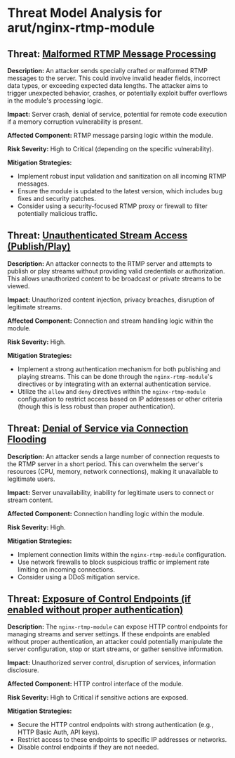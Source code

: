 # Threat Model Analysis for arut/nginx-rtmp-module

## Threat: [Malformed RTMP Message Processing](./threats/malformed_rtmp_message_processing.md)

**Description:** An attacker sends specially crafted or malformed RTMP messages to the server. This could involve invalid header fields, incorrect data types, or exceeding expected data lengths. The attacker aims to trigger unexpected behavior, crashes, or potentially exploit buffer overflows in the module's processing logic.

**Impact:** Server crash, denial of service, potential for remote code execution if a memory corruption vulnerability is present.

**Affected Component:** RTMP message parsing logic within the module.

**Risk Severity:** High to Critical (depending on the specific vulnerability).

**Mitigation Strategies:**
*   Implement robust input validation and sanitization on all incoming RTMP messages.
*   Ensure the module is updated to the latest version, which includes bug fixes and security patches.
*   Consider using a security-focused RTMP proxy or firewall to filter potentially malicious traffic.

## Threat: [Unauthenticated Stream Access (Publish/Play)](./threats/unauthenticated_stream_access_(publishplay).md)

**Description:** An attacker connects to the RTMP server and attempts to publish or play streams without providing valid credentials or authorization. This allows unauthorized content to be broadcast or private streams to be viewed.

**Impact:** Unauthorized content injection, privacy breaches, disruption of legitimate streams.

**Affected Component:** Connection and stream handling logic within the module.

**Risk Severity:** High.

**Mitigation Strategies:**
*   Implement a strong authentication mechanism for both publishing and playing streams. This can be done through the `nginx-rtmp-module`'s directives or by integrating with an external authentication service.
*   Utilize the `allow` and `deny` directives within the `nginx-rtmp-module` configuration to restrict access based on IP addresses or other criteria (though this is less robust than proper authentication).

## Threat: [Denial of Service via Connection Flooding](./threats/denial_of_service_via_connection_flooding.md)

**Description:** An attacker sends a large number of connection requests to the RTMP server in a short period. This can overwhelm the server's resources (CPU, memory, network connections), making it unavailable to legitimate users.

**Impact:** Server unavailability, inability for legitimate users to connect or stream content.

**Affected Component:** Connection handling logic within the module.

**Risk Severity:** High.

**Mitigation Strategies:**
*   Implement connection limits within the `nginx-rtmp-module` configuration.
*   Use network firewalls to block suspicious traffic or implement rate limiting on incoming connections.
*   Consider using a DDoS mitigation service.

## Threat: [Exposure of Control Endpoints (if enabled without proper authentication)](./threats/exposure_of_control_endpoints_(if_enabled_without_proper_authentication).md)

**Description:** The `nginx-rtmp-module` can expose HTTP control endpoints for managing streams and server settings. If these endpoints are enabled without proper authentication, an attacker could potentially manipulate the server configuration, stop or start streams, or gather sensitive information.

**Impact:** Unauthorized server control, disruption of services, information disclosure.

**Affected Component:** HTTP control interface of the module.

**Risk Severity:** High to Critical if sensitive actions are exposed.

**Mitigation Strategies:**
*   Secure the HTTP control endpoints with strong authentication (e.g., HTTP Basic Auth, API keys).
*   Restrict access to these endpoints to specific IP addresses or networks.
*   Disable control endpoints if they are not needed.

